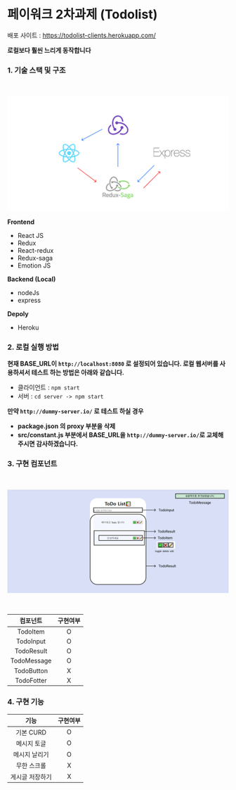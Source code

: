# 페이워크 2차과제 (Todolist)

배포 사이트 : https://todolist-clients.herokuapp.com/

**로컬보다 훨씬 느리게 동작합니다**

### 1. 기술 스택 및 구조

<br>

![구조](/doc/structure.png)

**Frontend**

- React JS
- Redux
- React-redux
- Redux-saga
- Emotion JS

**Backend (Local)**

- nodeJs
- express

**Depoly**

- Heroku

### 2. 로컬 실행 방법

**현재 BASE_URL이 `http://localhost:8080` 로 설정되어 있습니다. 로컬 웹서버를 사용하셔서 테스트 하는 방법은 아래와 같습니다.**

- 클라이언트 : `npm start`
- 서버 : `cd server -> npm start`

**만약 `http://dummy-server.io/` 로 테스트 하실 경우**

- **package.json 의 proxy 부분을 삭제**
- **src/constant.js 부분에서 BASE_URL을 `http://dummy-server.io/`로 교체해주시면 감사하겠습니다.**

### 3. 구현 컴포넌트

<br/>

![컴포넌트 이미지](doc/Component.png)

<br/>

|  컴포넌트   | 구현여부 |
| :---------: | :------: |
|  TodoItem   |    O     |
|  TodoInput  |    O     |
| TodoResult  |    O     |
| TodoMessage |    O     |
| TodoButton  |    X     |
| TodoFotter  |    X     |

### 4. 구현 기능

|      기능       | 구현여부 |
| :-------------: | :------: |
|    기본 CURD    |    O     |
|   메시지 토글   |    O     |
|  메시지 날리기  |    O     |
|   무한 스크롤   |    X     |
| 게시글 저장하기 |    X     |
